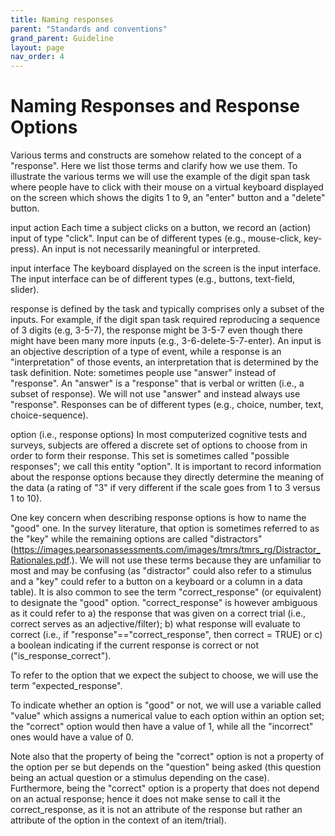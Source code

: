 ```yaml
---
title: Naming responses
parent: "Standards and conventions"
grand_parent: Guideline
layout: page
nav_order: 4
---
```




# Naming Responses and Response Options
Various terms and constructs are somehow related to the concept of a "response". Here we list those terms and clarify how we use them. To illustrate the various terms we will use the example of the digit span task where people have to click with their mouse on a virtual keyboard displayed on the screen which shows the digits 1 to 9, an "enter" button and a "delete" button.

input action
Each time a subject clicks on a button, we record an (action) input of type "click". 
Input can be of different types (e.g., mouse-click, key-press). An input is not necessarily meaningful or interpreted.

input interface
The keyboard displayed on the screen is the input interface.
The input interface can be of different types (e.g., buttons, text-field, slider).

response
is defined by the task and typically comprises only a subset of the inputs. For example, if the digit span task required reproducing a sequence of 3 digits (e.g, 3-5-7), the response might be 3-5-7 even though there might have been many more inputs (e.g., 3-6-delete-5-7-enter).
An input is an objective description of a type of event, while a response is an "interpretation" of those events, an interpretation that is determined by the task definition.
Note: sometimes people use "answer" instead of "response". An "answer" is a "response" that is verbal or written (i.e., a subset of response). We will not use "answer" and instead always use "response".
Responses can be of different types (e.g., choice, number, text, choice-sequence).

option (i.e., response options)
In most computerized cognitive tests and surveys, subjects are offered a discrete set of options to choose from in order to form their response. This set is sometimes called "possible responses"; we call this entity "option". It is important to record information about the response options because they directly determine the meaning of the data (a rating of "3"  if very different if the scale goes from 1 to 3 versus 1 to 10).

One key concern when describing response options is how to name the "good" one. 
In the survey literature, that option is sometimes referred to as the "key" while the remaining options are called "distractors" (https://images.pearsonassessments.com/images/tmrs/tmrs_rg/Distractor_Rationales.pdf.). We will not use these terms because they are unfamiliar to most and may be confusing (as "distractor" could also refer to a stimulus and a "key" could refer to a button on a keyboard or a column in a data table). It is also common to see the term "correct_response" (or equivalent) to designate the "good" option. "correct_response" is however ambiguous as it could refer to a) the response that was given on a correct trial (i.e., correct serves as an adjective/filter); b) what response will evaluate to correct (i.e., if "response"=="correct_response", then correct = TRUE) or c) a boolean indicating if the current response is correct or not ("is_response_correct"). 

To refer to the option that we expect the subject to choose, we will use the term "expected_response". 

To indicate whether an option is "good" or not, we will use a variable called "value" which assigns a numerical value to each option within an option set; the "correct" option would then have a value of 1, while all the "incorrect" ones would have a value of 0.

Note also that the property of being the "correct" option is not a property of the option per se but depends on the "question" being asked (this question being an actual question or a stimulus depending on the case). Furthermore, being the "correct" option is a property that does not depend on an actual response; hence it does not make sense to call it the correct_response, as it is not an attribute of the response but rather an attribute of the option in the context of an item/trial). 

